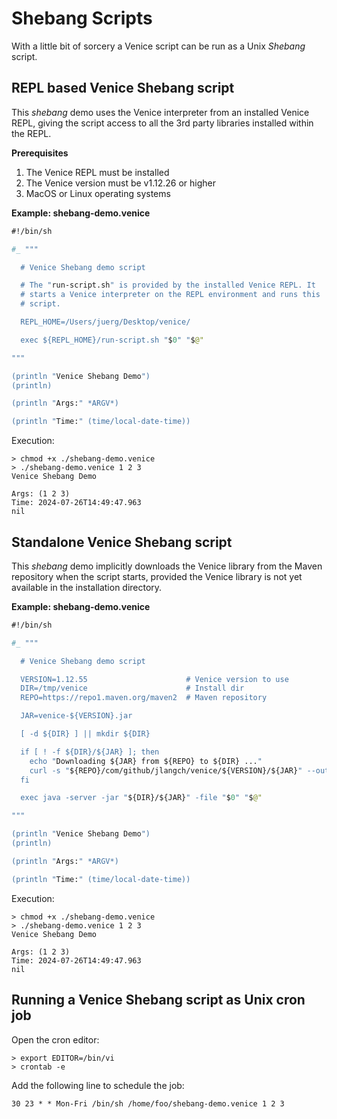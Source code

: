 # Shebang Scripts


With a little bit of sorcery a Venice script can be run as a Unix *Shebang* script.


## REPL based Venice Shebang script

This *shebang* demo uses the Venice interpreter from an installed Venice REPL, giving the script access to all the 3rd party libraries installed within the REPL.

**Prerequisites**

1. The Venice REPL must be installed
2. The Venice version must be v1.12.26 or higher
3. MacOS or Linux operating systems


**Example: shebang-demo.venice**

```clojure
#!/bin/sh

#_ """ 

  # Venice Shebang demo script

  # The "run-script.sh" is provided by the installed Venice REPL. It
  # starts a Venice interpreter on the REPL environment and runs this
  # script.

  REPL_HOME=/Users/juerg/Desktop/venice/

  exec ${REPL_HOME}/run-script.sh "$0" "$@"

"""

(println "Venice Shebang Demo")
(println)

(println "Args:" *ARGV*)

(println "Time:" (time/local-date-time))
```

Execution:

```
> chmod +x ./shebang-demo.venice
> ./shebang-demo.venice 1 2 3
Venice Shebang Demo

Args: (1 2 3)
Time: 2024-07-26T14:49:47.963
nil
```


## Standalone Venice Shebang script

This *shebang* demo implicitly downloads the Venice library from the Maven 
repository when the script starts, provided the Venice library is not yet 
available in the installation directory.


**Example: shebang-demo.venice**

```clojure
#!/bin/sh

#_ """ 

  # Venice Shebang demo script

  VERSION=1.12.55                      # Venice version to use
  DIR=/tmp/venice                      # Install dir
  REPO=https://repo1.maven.org/maven2  # Maven repository

  JAR=venice-${VERSION}.jar

  [ -d ${DIR} ] || mkdir ${DIR}

  if [ ! -f ${DIR}/${JAR} ]; then
    echo "Downloading ${JAR} from ${REPO} to ${DIR} ..."
    curl -s "${REPO}/com/github/jlangch/venice/${VERSION}/${JAR}" --output ${DIR}/${JAR}
  fi

  exec java -server -jar "${DIR}/${JAR}" -file "$0" "$@"

"""

(println "Venice Shebang Demo")
(println)

(println "Args:" *ARGV*)

(println "Time:" (time/local-date-time))
```

Execution:

```
> chmod +x ./shebang-demo.venice
> ./shebang-demo.venice 1 2 3
Venice Shebang Demo

Args: (1 2 3)
Time: 2024-07-26T14:49:47.963
nil
```

## Running a Venice Shebang script as Unix cron job

Open the cron editor:

```
> export EDITOR=/bin/vi
> crontab -e
```

Add the following line to schedule the job:

```
30 23 * * Mon-Fri /bin/sh /home/foo/shebang-demo.venice 1 2 3
```

